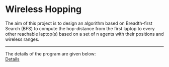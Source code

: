 # Wireless Hopping  
The aim of this project is to design an algorithm based on Breadth-first Search (BFS) to compute the hop-distance from the first laptop to every other reachable laptop(s) based on a set of n agents with their positions and wireless ranges.  
___
The details of the program are given below:  
[Details](https://github.com/erhanyalniz/Wireless-Hopping/blob/2b0c954cf6fc338cff56cb3b179dd87d861ebf3b/Wireless_Hopping.pdf)
